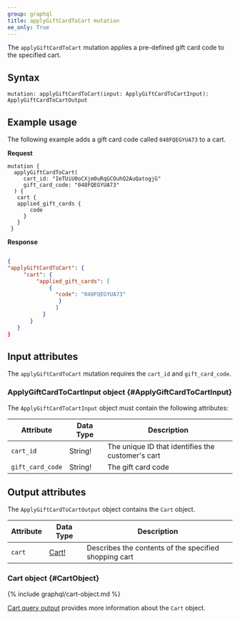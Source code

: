 ```yaml
---
group: graphql
title: applyGiftCardToCart mutation
ee_only: True
---
```


The `applyGiftCardToCart` mutation applies a pre-defined gift card code to the specified cart.

## Syntax

 `mutation: applyGiftCardToCart(input: ApplyGiftCardToCartInput): ApplyGiftCardToCartOutput`

## Example usage

 The following example adds a gift card code called `048FQEGYUA73` to a cart.

**Request**

 ``` text
mutation {
   applyGiftCardToCart(
      cart_id: "IeTUiU0oCXjm0uRqGCOuhQ2AuQatogjG"
      gift_card_code: "048FQEGYUA73"
   ) {
    cart {
    applied_gift_cards {
        code
      }
    }
  }
```

**Response**

 ```json

{
 "applyGiftCardToCart": {
      "cart": {
          "applied_gift_cards": [
              {
                "code": "048FQEGYUA73"
                 }
                ]
            }
        }
    }
}
```

## Input attributes

 The `applyGiftCardToCart` mutation requires the `cart_id` and `gift_card_code`.

### ApplyGiftCardToCartInput object {#ApplyGiftCardToCartInput}

The `ApplyGiftCardToCartInput` object must contain the following attributes:

Attribute | Data Type | Description
--- | --- | ---
`cart_id` | String! | The unique ID that identifies the customer's cart
`gift_card_code` | String! | The gift card code

## Output attributes

The `ApplyGiftCardToCartOutput` object contains the `Cart` object.

Attribute |  Data Type | Description
--- | --- | ---
`cart` |[ Cart!](#CartObject) | Describes the contents of the specified shopping cart

### Cart object {#CartObject}

 {% include graphql/cart-object.md %}

 [Cart query output]({{page.baseurl}}/graphql/reference/quote.html#cart-output) provides more information about the `Cart` object.
